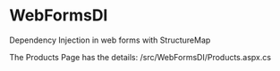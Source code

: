 # WebFormsDI

Dependency Injection in web forms with StructureMap

The Products Page has the details:
/src/WebFormsDI/Products.aspx.cs
